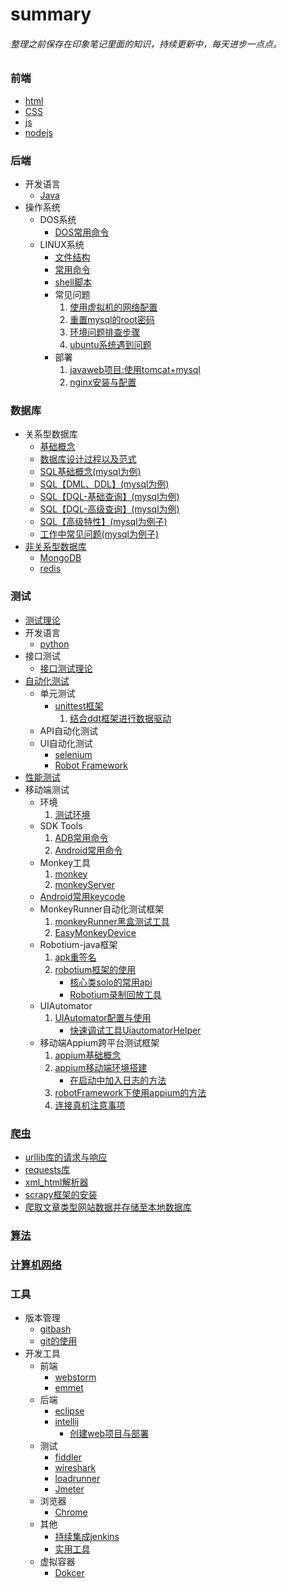 # summary
###### 整理之前保存在印象笔记里面的知识，持续更新中，每天进步一点点。
### 前端
  * [html](frontEnd/html/html.md)
  * [CSS](frontEnd/css/README.md "CSS页面")
  * [js](frontEnd/js/README.md)
  * [nodejs](frontEnd/nodejs/nodejs.md)
### 后端
  * 开发语言
    * [Java](backEnd/Java/Java.md)
  * 操作系统
    * DOS系统
      * [DOS常用命令](backEnd/system/DOS/commandOfDOS.md)
    * LINUX系统
	  * [文件结构](backEnd/system/linux/structure.md)
      * [常用命令](backEnd/system/linux/command.md)
      * [shell脚本](backEnd/system/linux/shell.md)
      * 常见问题
        1. [使用虚拟机的网络配置](backEnd/system/linux/solution/configureNetwork.md)
        2. [重置mysql的root密码](backEnd/system/linux/solution/resetPWD_mysql.md)
		3. [环境问题排查步骤](backEnd/system/linux/solution/environmentalIssues.md)
		4. [ubuntu系统遇到问题](backEnd/system/linux/solution/ubuntu.md)
      * 部署
        1. [javaweb项目:使用tomcat+mysql](backEnd/system/linux/deploy_javaweb.md)
        2. [nginx安装与配置](backEnd/system/linux/nginx.md)
### 数据库
  * 关系型数据库
    * [基础概念](database/basicContent.md)
    * [数据库设计过程以及范式](database/format.md)
    * [SQL基础概念(mysql为例)](database/sql_basic.md)
    * [SQL【DML、DDL】(mysql为例)](database/sql_ddl_dml.md)
    * [SQL【DQL-基础查询】(mysql为例)](database/sql_dql.md)
    * [SQL【DQL-高级查询】(mysql为例)](database/sql_dql_advanced.md)
    * [SQL【高级特性】(mysql为例子)](database/sql_highLevel.md)
    * [工作中常见问题(mysql为例子)](database/forWork.md)
  * [非关系型数据库](database/notOnlySql/nosql.md)
    * [MongoDB](database/notOnlySql/mongodb/mongodb01.md)
    * [redis](database/notOnlySql/redis/redis01.md)
### 测试
  * [测试理论](testing/theory/theory.md)
  * 开发语言
    * [python](testing/python/python.md)
  * 接口测试
    * [接口测试理论](testing/interface/interface.md/)
  * [自动化测试](testing/automatic/auto_basic.md/)
    * 单元测试
      * [unittest框架](testing/unittest/unittest.md)
        1. [结合ddt框架进行数据驱动](testing/unittest/ddt.md)
    * API自动化测试
    * UI自动化测试
      * [selenium](testing/selenium/selenium.md)
      * [Robot Framework](testing/RF/robotFramework.md)
  * [性能测试](testing/performance/pt_basic.md)
  * 移动端测试
    * 环境
      1. [测试环境](testing/android/adroid_environment.md)
    * SDK Tools  
      1. [ADB常用命令](testing/android/adroid_ADBinstruction.md)
      2. [Android常用命令](testing/android/android_AndroidInstruction.md)
    * Monkey工具  
      1. [monkey](testing/android/android_monkey.md)
      2. [monkeyServer](testing/android/android_monkeyServer.md)
    * [Android常用keycode](testing/android/android_keycode.md)
    * MonkeyRunner自动化测试框架
      1. [monkeyRunner黑盒测试工具](testing/android/MonkeyRunner.md)
      2. [EasyMonkeyDevice](testing/android/EasyMonkeyDevice.md)
    * Robotium-java框架
      1. [apk重签名](testing/android/android_resign.md)
      2. [robotium框架的使用](testing/android/android_robotium.md)
         * [核心类solo的常用api](testing/android/android_robotium_solo_api.md)
         * [Robotium录制回放工具](testing/android/android_robotium_recorder.md)
    * UIAutomator
      1. [UIAutomator配置与使用](testing/android/android_uiautomator.md)
          * [快速调试工具UiautomatorHelper](testing/android/android_uiautomator_uiautomatorHelper.md)
    * 移动端Appium跨平台测试框架
      1. [appium基础概念](testing/android/appium/appium_basic.md)
	  1. [appium移动端环境搭建](testing/android/appium/adroid_environment.md)
	      * [在启动中加入日志的方法](testing/android/appium/setupWithLog.md)
	  2. [robotFramework下使用appium的方法](testing/android/appium/adroid_robotframework.md)	  
      3. [连接真机注意事项](testing/android/appium/connectMobilephone.md)
### [爬虫](crawler/crawl_basic.md)
  * [urllib库的请求与响应](crawler/urllib.md)
  * [requests库](crawler/requests.md)
  * [xml_html解析器](crawler/XML_HTML_Parser.md)
  * [scrapy框架的安装](crawler/InstallScrapy.md)
  * [爬取文章类型网站数据并存储至本地数据库](crawler/crwalFromJobbole.md)
### [算法](algorithm/algorithm.md)
### [计算机网络](network/network.md)
### 工具
  * 版本管理
    * [gitbash](tools/gitbash.md)
    * [git的使用](tools/git.md)
  * 开发工具
    * 前端
      * [webstorm](tools/frontEnd/webstorm.md)
      * [emmet](tools/frontEnd/emmet.md)
    * 后端
      * [eclipse](tools/backEnd/eclipse.md)
      * [intellij](tools/backEnd/intellij.md)
         * [创建web项目与部署](tools/backEnd/intellij/createNdeploy.md)
    * 测试
      * [fiddler](tools/testing/fiddler.md)
      * [wireshark](tools/testing/wireshark.md)
      * [loadrunner](tools/testing/loadrunner/loadrunner.md)
      * [Jmeter](tools/testing/jmeter/jmeter.md)
    * 浏览器
      * [Chrome](tools/browser/chrome/chrome.md)	  
    * 其他
      * [持续集成jenkins](tools/others/jenkins.md)
	  * [实用工具](tools/others/usefulTool.md)
    * 虚拟容器    
	  * [Dokcer](tools/virtual/docker.md)
	   